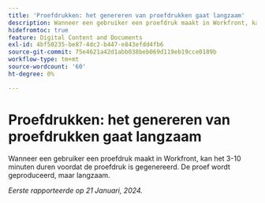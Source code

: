 ```yaml
---
title: 'Proefdrukken: het genereren van proefdrukken gaat langzaam'
description: Wanneer een gebruiker een proefdruk maakt in Workfront, kan het 3-10 minuten duren voordat de proefdruk is gegenereerd. De proef wordt geproduceerd, maar langzaam.
hidefromtoc: true
feature: Digital Content and Documents
exl-id: 4bf50235-be87-4dc2-b447-e843efdd4fb6
source-git-commit: 75e4621a42d1abb038beb069d119eb19cce0189b
workflow-type: tm+mt
source-wordcount: '60'
ht-degree: 0%

---
```


# Proefdrukken: het genereren van proefdrukken gaat langzaam

Wanneer een gebruiker een proefdruk maakt in Workfront, kan het 3-10 minuten duren voordat de proefdruk is gegenereerd. De proef wordt geproduceerd, maar langzaam.

_Eerste rapporteerde op 21 Januari, 2024._



